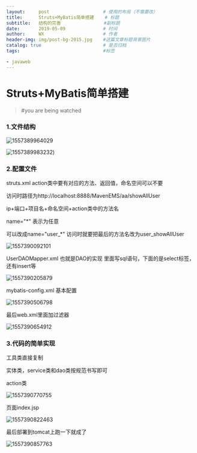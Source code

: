 ```yaml
---
layout:     post                    # 使用的布局（不需要改）
title:      Struts+MyBatis简单搭建    # 标题 
subtitle:   结构的完善                #副标题
date:       2019-05-09              # 时间
author:     WX                      # 作者
header-img: img/post-bg-2015.jpg    #这篇文章标题背景图片
catalog: true                       # 是否归档
tags:                               #标签

- javaweb
---
```




# Struts+MyBatis简单搭建

> #you are being watched













### 1.文件结构

![1557389964029](https://i.loli.net/2019/05/09/5cd3e66715df5.png)

![1557389983232](https://i.loli.net/2019/05/09/5cd3e6669d671.png))

### 2.配置文件

struts.xml   action类中要有对应的方法、返回值，命名空间可以不要

访问时路径为http://localhost:8888/MavenEMS/aa/showAllUser

ip+端口+项目名+命名空间+action类中的方法名

name="*" 表示为任意

可以改成name="user_*" 访问时就要把最后的方法名改为user_showAllUser

![1557390092101](https://i.loli.net/2019/05/09/5cd3e666b8bf5.png)



UserDAOMapper.xml  也就是DAO的实现 里面写sql语句，下面的是select标签，还有insert等

![1557390205879](https://i.loli.net/2019/05/09/5cd3e666d0aab.png)



mybatis-config.xml   基本配置

![1557390506798](https://i.loli.net/2019/05/09/5cd3e66720c17.png)





最后web.xml里面加过滤器

![1557390654912](https://i.loli.net/2019/05/09/5cd3e667053ea.png)

### 3.代码的简单实现

工具类直接复制

实体类，service类和dao类按规范书写即可

action类

![1557390770755](https://i.loli.net/2019/05/09/5cd3e66707588.png)

页面index.jsp

![1557390822463](https://i.loli.net/2019/05/09/5cd3e66701a56.png)

最后部署到tomcat上跑一下就成了

![1557390857763](https://i.loli.net/2019/05/09/5cd3e66717d58.png)

